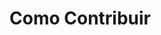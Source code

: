 # Como Contribuir

<!--
  TODO:

  - explicar quais ferramentas são necessárias (git, nodejs, etc)
  - se tiver sugestões de como configurar editores/IDEs, seria legal incluir também
  - explicar como clonar o repositório e como criar a branch de desenvolvimento
  - explicar como enviar o pull request

-->
